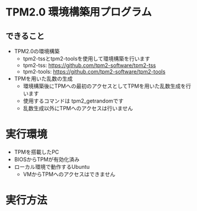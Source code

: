 # TPM2.0 環境構築用プログラム


## できること
* TPM2.0の環境構築
  * tpm2-tssとtpm2-toolsを使用して環境構築を行います
  * tpm2-tss: https://github.com/tpm2-software/tpm2-tss
  * tpm2-tools: https://github.com/tpm2-software/tpm2-tools
* TPMを用いた乱数の生成
  * 環境構築後にTPMへの最初のアクセスとしてTPMを用いた乱数生成を行います
  * 使用するコマンドは tpm2_getrandomです
  * 乱数生成以外にTPMへのアクセスは行いません

# 実行環境
* TPMを搭載したPC
* BIOSからTPMが有効化済み
* ローカル環境で動作するUbuntu
  * VMからTPMへのアクセスはできません

# 実行方法